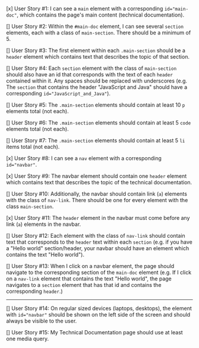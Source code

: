 [x] User Story #1: I can see a `main` element with a corresponding `id="main-doc"`, which contains the page's main content (technical documentation).

[\] User Story #2: Within the `#main-doc` element, I can see several `section` elements, each with a class of `main-section`. There should be a minimum of 5.

[\] User Story #3: The first element within each `.main-section` should be a `header` element which contains text that describes the topic of that section.

[\] User Story #4: Each `section` element with the class of `main-section` should also have an id that corresponds with the text of each `header` contained within it. Any spaces should be replaced with underscores (e.g. The `section` that contains the header "JavaScript and Java" should have a corresponding `id="JavaScript_and_Java"`).

[] User Story #5: The `.main-section` elements should contain at least 10 `p` elements total (not each).

[] User Story #6: The `.main-section` elements should contain at least 5 `code` elements total (not each).

[] User Story #7: The `.main-section` elements should contain at least 5 `li` items total (not each).

[x] User Story #8: I can see a `nav` element with a corresponding `id="navbar"`.

[x] User Story #9: The navbar element should contain one `header` element which contains text that describes the topic of the technical documentation.

[\] User Story #10: Additionally, the navbar should contain link (`a`) elements with the class of `nav-link`. There should be one for every element with the class `main-section`.

[x] User Story #11: The `header` element in the navbar must come before any link (`a`) elements in the navbar.

[] User Story #12: Each element with the class of `nav-link` should contain text that corresponds to the `header` text within each `section` (e.g. if you have a "Hello world" section/header, your navbar should have an element which contains the text "Hello world").

[] User Story #13: When I click on a navbar element, the page should navigate to the corresponding section of the `main-doc` element (e.g. If I click on a `nav-link` element that contains the text "Hello world", the page navigates to a `section` element that has that id and contains the corresponding `header`.)

---

[] User Story #14: On regular sized devices (laptops, desktops), the element with `id="navbar"` should be shown on the left side of the screen and should always be visible to the user.

[] User Story #15: My Technical Documentation page should use at least one media query.
